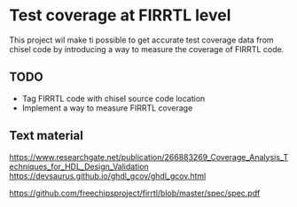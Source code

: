 # Test coverage at FIRRTL level

This project wil make ti possible to get accurate test coverage data from chisel code by introducing a way to measure the coverage of FIRRTL code.

## TODO

* Tag FIRRTL code with chisel source code location
* Implement a way to measure FIRRTL coverage

## Text material

https://www.researchgate.net/publication/266883269_Coverage_Analysis_Techniques_for_HDL_Design_Validation
https://devsaurus.github.io/ghdl_gcov/ghdl_gcov.html

https://github.com/freechipsproject/firrtl/blob/master/spec/spec.pdf
